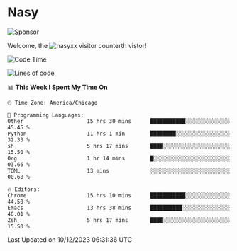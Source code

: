 # Nasy

<!--
<p align="center">
<img height="200" src="https://github-readme-stats.vercel.app/api?username=nasyxx&count_private=true&show_icons=true&theme=dracula&include_all_commits=true"/>
<img height="200" src="https://github-readme-stats.vercel.app/api/top-langs/?username=nasyxx&theme=dracula&hide=html,jupyter+notebook&count_private=true&show_icons=true"/>
</p>

  
----------------
-->

![Sponsor](https://img.shields.io/static/v1.svg?label=Sponsor&message=%E2%9D%A4&logo=GitHub&style=flat&color=pink)
 
Welcome, the ![nasyxx visitor counter](https://count.getloli.com/get/@nasyxx?theme=rule34)th vistor!
 
<!--START_SECTION:waka-->
![Code Time](http://img.shields.io/badge/Code%20Time-4%2C076%20hrs%2039%20mins-blue)

![Lines of code](https://img.shields.io/badge/From%20Hello%20World%20I%27ve%20Written-6.3%20million%20lines%20of%20code-blue)

📊 **This Week I Spent My Time On** 

```text
🕑︎ Time Zone: America/Chicago

💬 Programming Languages: 
Other                    15 hrs 30 mins      ███████████░░░░░░░░░░░░░░   45.45 % 
Python                   11 hrs 1 min        ████████░░░░░░░░░░░░░░░░░   32.33 % 
sh                       5 hrs 17 mins       ████░░░░░░░░░░░░░░░░░░░░░   15.50 % 
Org                      1 hr 14 mins        █░░░░░░░░░░░░░░░░░░░░░░░░   03.66 % 
TOML                     13 mins             ░░░░░░░░░░░░░░░░░░░░░░░░░   00.68 % 

🔥 Editors: 
Chrome                   15 hrs 10 mins      ███████████░░░░░░░░░░░░░░   44.50 % 
Emacs                    13 hrs 38 mins      ██████████░░░░░░░░░░░░░░░   40.01 % 
Zsh                      5 hrs 17 mins       ████░░░░░░░░░░░░░░░░░░░░░   15.50 % 
```


 Last Updated on 10/12/2023 06:31:36 UTC
<!--END_SECTION:waka-->

<!-- ![visitors](https://visitor-badge.laobi.icu/badge?page_id=nasyxx.nasyxx) -->
